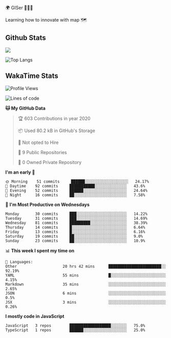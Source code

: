 🌍 GISer 👨🏻‍💻

Learning how to innovate with map 🗺

## Github Stats

![](https://github-readme-stats.vercel.app/api?username=lkcozy&show_icons=true&theme=tokyonight&hide_title=true)

![Top Langs](https://github-readme-stats.vercel.app/api/top-langs/?username=lkcozy&layout=compact&theme=tokyonight)

## WakaTime Stats

<!--START_SECTION:waka-->
![Profile Views](http://img.shields.io/badge/Profile%20Views-50-blue)

![Lines of code](https://img.shields.io/badge/From%20Hello%20World%20I've%20written-300620%20Lines%20of%20code-blue)

**🐱 My GitHub Data** 

> 🏆 603 Contributions in year 2020
 > 
> 📦 Used 80.2 kB in GitHub's Storage 
 > 
> 🚫 Not opted to Hire
 > 
> 📜 9 Public Repositories 
 > 
> 🔑 0 Owned Private Repository 
 > 
**I'm an early 🐤** 

```text
🌞 Morning    51 commits     ██████░░░░░░░░░░░░░░░░░░░   24.17% 
🌆 Daytime    92 commits     ███████████░░░░░░░░░░░░░░   43.6% 
🌃 Evening    52 commits     ██████░░░░░░░░░░░░░░░░░░░   24.64% 
🌙 Night      16 commits     ██░░░░░░░░░░░░░░░░░░░░░░░   7.58%

```
📅 **I'm Most Productive on Wednesdays** 

```text
Monday       30 commits     ███░░░░░░░░░░░░░░░░░░░░░░   14.22% 
Tuesday      31 commits     ███░░░░░░░░░░░░░░░░░░░░░░   14.69% 
Wednesday    81 commits     █████████░░░░░░░░░░░░░░░░   38.39% 
Thursday     14 commits     █░░░░░░░░░░░░░░░░░░░░░░░░   6.64% 
Friday       13 commits     █░░░░░░░░░░░░░░░░░░░░░░░░   6.16% 
Saturday     19 commits     ██░░░░░░░░░░░░░░░░░░░░░░░   9.0% 
Sunday       23 commits     ██░░░░░░░░░░░░░░░░░░░░░░░   10.9%

```


📊 **This week I spent my time on** 

```text
💬 Languages: 
Other                    20 hrs 42 mins      ███████████████████████░░   92.19% 
YAML                     55 mins             █░░░░░░░░░░░░░░░░░░░░░░░░   4.15% 
Markdown                 35 mins             ░░░░░░░░░░░░░░░░░░░░░░░░░   2.65% 
JSON                     6 mins              ░░░░░░░░░░░░░░░░░░░░░░░░░   0.5% 
JSX                      3 mins              ░░░░░░░░░░░░░░░░░░░░░░░░░   0.26%

```

**I mostly code in JavaScript** 

```text
JavaScript   3 repos        ██████████████████░░░░░░░   75.0% 
TypeScript   1 repos        ██████░░░░░░░░░░░░░░░░░░░   25.0%

```



<!--END_SECTION:waka-->
